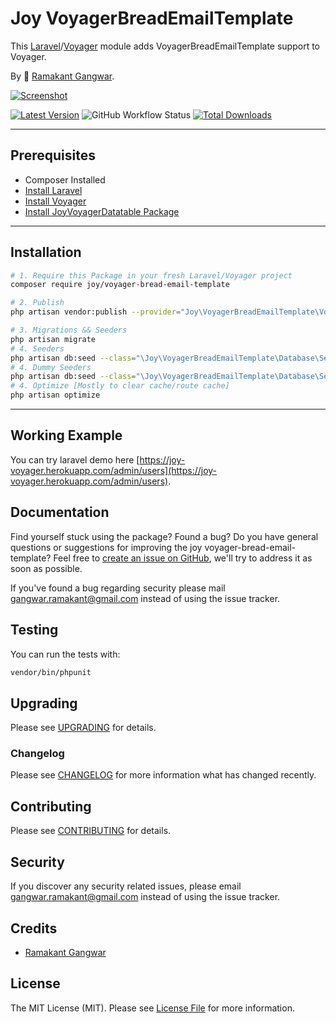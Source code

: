 # Joy VoyagerBreadEmailTemplate

This [Laravel](https://laravel.com/)/[Voyager](https://voyager.devdojo.com/) module adds VoyagerBreadEmailTemplate support to Voyager.

By 🐼 [Ramakant Gangwar](https://github.com/rxcod9).

[![Screenshot](https://raw.githubusercontent.com/rxcod9/joy-voyager-bread-email-template/main/cover.jpg)](https://joy-voyager.herokuapp.com/)

[![Latest Version](https://img.shields.io/github/v/release/rxcod9/joy-voyager-bread-email-template?style=flat-square)](https://github.com/rxcod9/joy-voyager-bread-email-template/releases)
![GitHub Workflow Status](https://img.shields.io/github/workflow/status/rxcod9/joy-voyager-bread-email-template/run-tests?label=tests)
[![Total Downloads](https://img.shields.io/packagist/dt/joy/voyager-bread-email-template.svg?style=flat-square)](https://packagist.org/packages/joy/voyager-bread-email-template)

---

## Prerequisites

*   Composer Installed
*   [Install Laravel](https://laravel.com/docs/installation)
*   [Install Voyager](https://github.com/the-control-group/voyager)
*   [Install JoyVoyagerDatatable Package](https://github.com/rxcod9/joy-voyager-datatable)

---

## Installation

```bash
# 1. Require this Package in your fresh Laravel/Voyager project
composer require joy/voyager-bread-email-template

# 2. Publish
php artisan vendor:publish --provider="Joy\VoyagerBreadEmailTemplate\VoyagerBreadEmailTemplateServiceProvider" --force

# 3. Migrations && Seeders
php artisan migrate
# 4. Seeders
php artisan db:seed --class="\Joy\VoyagerBreadEmailTemplate\Database\Seeders\VoyagerDatabaseSeeder" --force
# 4. Dummy Seeders
php artisan db:seed --class="\Joy\VoyagerBreadEmailTemplate\Database\Seeders\VoyagerDummyDatabaseSeeder" --force
# 4. Optimize [Mostly to clear cache/route cache]
php artisan optimize
```

---


## Working Example

You can try laravel demo here [https://joy-voyager.herokuapp.com/admin/users](https://joy-voyager.herokuapp.com/admin/users).

## Documentation

Find yourself stuck using the package? Found a bug? Do you have general questions or suggestions for improving the joy voyager-bread-email-template? Feel free to [create an issue on GitHub](https://github.com/rxcod9/joy-voyager-bread-email-template/issues), we'll try to address it as soon as possible.

If you've found a bug regarding security please mail [gangwar.ramakant@gmail.com](mailto:gangwar.ramakant@gmail.com) instead of using the issue tracker.

## Testing

You can run the tests with:

```bash
vendor/bin/phpunit
```

## Upgrading

Please see [UPGRADING](UPGRADING.md) for details.

### Changelog

Please see [CHANGELOG](CHANGELOG.md) for more information what has changed recently.

## Contributing

Please see [CONTRIBUTING](CONTRIBUTING.md) for details.

## Security

If you discover any security related issues, please email [gangwar.ramakant@gmail.com](mailto:gangwar.ramakant@gmail.com) instead of using the issue tracker.

## Credits

- [Ramakant Gangwar](https://github.com/rxcod9)

## License

The MIT License (MIT). Please see [License File](LICENSE.md) for more information.
